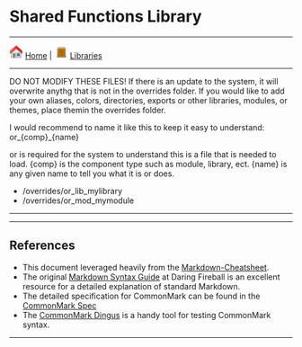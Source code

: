 # Shared Functions Library
___
[<img src="../images/icons/home.png" width="24" />](/documentation/home.md) [Home](/documentation/home.md) | [<img src="../images/icons/file_manager_system.png" width="24" />](/documentation/libraries.md) [Libraries](/documentation/libraries.md)
___

DO NOT MODIFY THESE FILES! If there is an update to the system, it will overwrite anythg that is not in the overrides folder. If you would like to add your own aliases, colors, directories, exports or other libraries, modules, or themes, place themin the overrides folder.

I would recommend to name it like this to keep it easy to understand:
or_{comp}_{name}

or is required for the system to understand this is a file that is needed to load.
{comp} is the component type such as module, library, ect.
{name} is any given name to tell you what it is or does.

* /overrides/or_lib_mylibrary
* /overrides/or_mod_mymodule
___


___
>>>
## References

- This document leveraged heavily from the [Markdown-Cheatsheet](https://github.com/adam-p/markdown-here/wiki/Markdown-Cheatsheet).
- The original [Markdown Syntax Guide](https://daringfireball.net/projects/markdown/syntax)
  at Daring Fireball is an excellent resource for a detailed explanation of standard Markdown.
- The detailed specification for CommonMark can be found in the [CommonMark Spec](https://spec.commonmark.org/current/)
- The [CommonMark Dingus](http://try.commonmark.org) is a handy tool for testing CommonMark syntax.
>>>
___